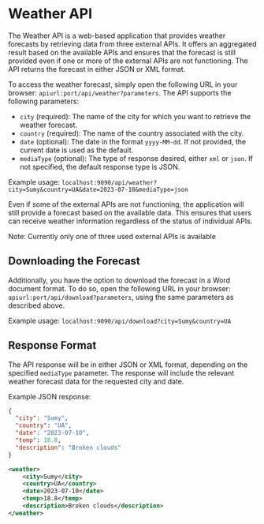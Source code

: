 # Weather API

The Weather API is a web-based application that provides weather forecasts by retrieving data from three external APIs. It offers an aggregated result based on the available APIs and ensures that the forecast is still provided even if one or more of the external APIs are not functioning. The API returns the forecast in either JSON or XML format.

To access the weather forecast, simply open the following URL in your browser: `apiurl:port/api/weather?parameters`. The API supports the following parameters:

- `city` (required): The name of the city for which you want to retrieve the weather forecast.
- `country` (required): The name of the country associated with the city.
- `date` (optional): The date in the format `yyyy-MM-dd`. If not provided, the current date is used as the default.
- `mediaType` (optional): The type of response desired, either `xml` or `json`. If not specified, the default response type is JSON.

Example usage: `localhost:9090/api/weather?city=Sumy&country=UA&date=2023-07-10&mediaType=json`

Even if some of the external APIs are not functioning, the application will still provide a forecast based on the available data. This ensures that users can receive weather information regardless of the status of individual APIs.

Note: Currently only one of three used external APIs is available

## Downloading the Forecast

Additionally, you have the option to download the forecast in a Word document format. To do so, open the following URL in your browser: `apiurl:port/api/download?parameters`, using the same parameters as described above.

Example usage: `localhost:9090/api/download?city=Sumy&country=UA`

## Response Format

The API response will be in either JSON or XML format, depending on the specified `mediaType` parameter. The response will include the relevant weather forecast data for the requested city and date.

Example JSON response:
```json
{
  "city": "Sumy",
  "country": "UA",
  "date": "2023-07-10",
  "temp": 18.8,
  "description": "Broken clouds"
}
```

```xml
<weather>
    <city>Sumy</city>
    <country>UA</country>
    <date>2023-07-10</date>
    <temp>18.8</temp>
    <description>Broken clouds</description>
</weather>
```

